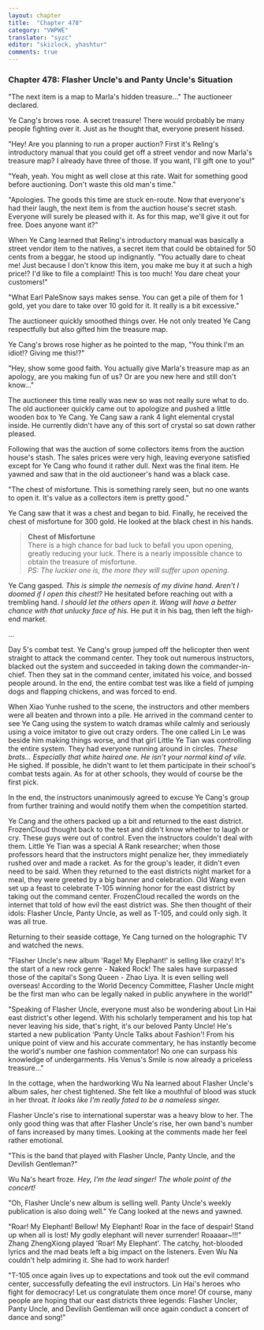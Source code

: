```yaml
---
layout: chapter
title:  "Chapter 478"
category: "VWPWE"
translator: "syzc"
editor: "skizlock, yhashtur"
comments: true
---
```


### Chapter 478: Flasher Uncle's and Panty Uncle's Situation

"The next item is a map to Marla's hidden treasure..." The auctioneer declared.

Ye Cang's brows rose. A secret treasure! There would probably be many people fighting over it. Just as he thought that, everyone present hissed.

"Hey! Are you planning to run a proper auction? First it's Reling's introductory manual that you could get off a street vendor and now Marla's treasure map? I already have three of those. If you want, I'll gift one to you!"

"Yeah, yeah. You might as well close at this rate. Wait for something good before auctioning. Don't waste this old man's time."

"Apologies. The goods this time are stuck en-route. Now that everyone's had their laugh, the next item is from the auction house's secret stash. Everyone will surely be pleased with it. As for this map, we'll give it out for free. Does anyone want it?"

When Ye Cang learned that Reling's introductory manual was basically a street vendor item to the natives, a secret item that could be obtained for 50 cents from a beggar, he stood up indignantly. "You actually dare to cheat me! Just because I don't know this item, you make me buy it at such a high price!? I'd like to file a complaint! This is too much! You dare cheat your customers!"

"What Earl PaleSnow says makes sense. You can get a pile of them for 1 gold, yet you dare to take over 10 gold for it. It really is a bit excessive."

The auctioneer quickly smoothed things over. He not only treated Ye Cang respectfully but also gifted him the treasure map.

Ye Cang's brows rose higher as he pointed to the map, "You think I'm an idiot!? Giving me this!?"

"Hey, show some good faith. You actually give Marla's treasure map as an apology, are you making fun of us? Or are you new here and still don't know..."

The auctioneer this time really was new so was not really sure what to do. The old auctioneer quickly came out to apologize and pushed a little wooden box to Ye Cang. Ye Cang saw a rank 4 light elemental crystal inside. He currently didn't have any of this sort of crystal so sat down rather pleased.

Following that was the auction of some collectors items from the auction house's stash. The sales prices were very high, leaving everyone satisfied except for Ye Cang who found it rather dull. Next was the final item. He yawned and saw that in the old auctioneer's hand was a black case.

"The chest of misfortune. This is something rarely seen, but no one wants to open it. It's value as a collectors item is pretty good."

Ye Cang saw that it was a chest and began to bid. Finally, he received the chest of misfortune for 300 gold. He looked at the black chest in his hands.

>**Chest of Misfortune**  
There is a high chance for bad luck to befall you upon opening, greatly reducing your luck. There is a nearly impossible chance to obtain the treasure of misfortune.  
*PS: The luckier one is, the more they will suffer upon opening.*

Ye Cang gasped. *This is simple the nemesis of my divine hand. Aren't I doomed if I open this chest!?* He hesitated before reaching out with a trembling hand. *I should let the others open it. Wang will have a better chance with that unlucky face of his.* He put it in his bag, then left the high-end market.

...


Day 5's combat test. Ye Cang's group jumped off the helicopter then went straight to attack the command center. They took out numerous instructors, blacked out the system and succeeded in taking down the commander-in-chief. Then they sat in the command center, imitated his voice, and bossed people around. In the end, the entire combat test was like a field of jumping dogs and flapping chickens, and was forced to end.

When Xiao Yunhe rushed to the scene, the instructors and other members were all beaten and thrown into a pile. He arrived in the command center to see Ye Cang using the system to watch dramas while calmly and seriously using a voice imitator to give out crazy orders. The one called Lin Le was beside him making things worse, and that girl Little Ye Tian was controlling the entire system. They had everyone running around in circles. *These brats... Especially that white haired one. He isn’t your normal kind of vile.* He sighed. If possible, he didn't want to let them participate in their school's combat tests again. As for at other schools, they would of course be the first pick.

In the end, the instructors unanimously agreed to excuse Ye Cang's group from further training and would notify them when the competition started.

Ye Cang and the others packed up a bit and returned to the east district. FrozenCloud thought back to the test and didn't know whether to laugh or cry. These guys were out of control. Even the instructors couldn't deal with them. Little Ye Tian was a special A Rank researcher; when those professors heard that the instructors might penalize her, they immediately rushed over and made a racket. As for the group's leader, it didn't even need to be said. When they returned to the east districts night market for a meal, they were greeted by a big banner and celebration. Old Wang even set up a feast to celebrate T-105 winning honor for the east district by taking out the command center. FrozenCloud recalled the words on the internet that told of how evil the east district was. She then thought of their idols: Flasher Uncle, Panty Uncle, as well as T-105, and could only sigh. It was all true.

Returning to their seaside cottage, Ye Cang turned on the holographic TV and watched the news.

"Flasher Uncle's new album 'Rage! My Elephant!' is selling like crazy! It's the start of a new rock genre - Naked Rock! The sales have surpassed those of the capital's Song Queen - Zhao Liya. It is even selling well overseas! According to the World Decency Committee, Flasher Uncle might be the first man who can be legally naked in public anywhere in the world!"

"Speaking of Flasher Uncle, everyone must also be wondering about Lin Hai east district's other legend. With his scholarly temperament and his top hat never leaving his side, that's right, it's our beloved Panty Uncle! He's started a new publication 'Panty Uncle Talks about Fashion'! From his unique point of view and his accurate commentary, he has instantly become the world's number one fashion commentator! No one can surpass his knowledge of undergarments. His Venus's Smile is now already a priceless treasure..."

In the cottage, when the hardworking Wu Na learned about Flasher Uncle's album sales, her chest tightened. She felt like a mouthful of blood was stuck in her throat. *It looks like I'm really fated to be a nameless singer.* 

Flasher Uncle's rise to international superstar was a heavy blow to her. The only good thing was that after Flasher Uncle's rise, her own band's number of fans increased by many times. Looking at the comments made her feel rather emotional.

"This is the band that played with Flasher Uncle, Panty Uncle, and the Devilish Gentleman?"

Wu Na's heart froze. *Hey, I'm the lead singer! The whole point of the concert!*

"Oh, Flasher Uncle's new album is selling well. Panty Uncle's weekly publication is also doing well." Ye Cang looked at the news and yawned.

"Roar! My Elephant! Bellow! My Elephant! Roar in the face of despair! Stand up when all is lost! My godly elephant will never surrender! Roaaaar~!!!" Zhang ZhengXiong played 'Roar! My Elephant'. The catchy, hot-blooded lyrics and the mad beats left a big impact on the listeners. Even Wu Na couldn't help admiring it. She had to work harder!

"T-105 once again lives up to expectations and took out the evil command center, successfully defeating the evil instructors. Lin Hai's heroes who fight for democracy! Let us congratulate them once more! Of course, many people are hoping that our east districts three legends: Flasher Uncler, Panty Uncle, and Devilish Gentleman will once again conduct a concert of dance and song!"
